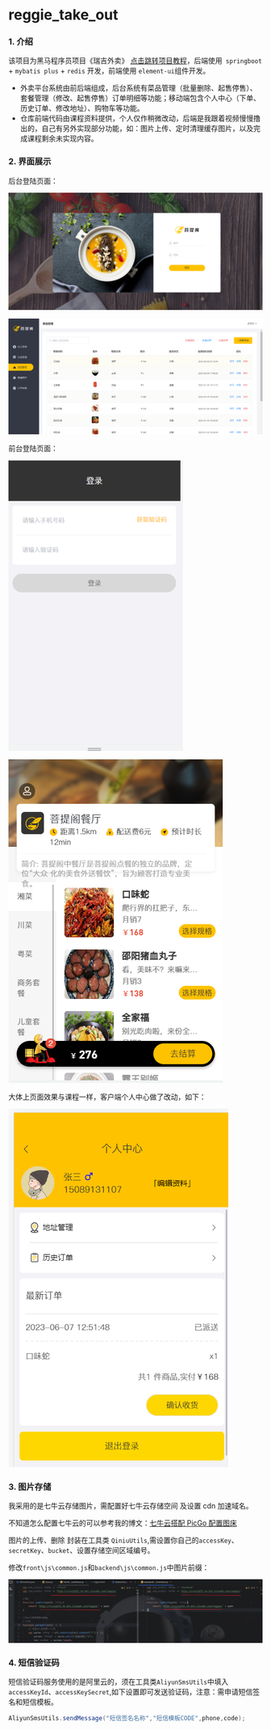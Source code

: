 # reggie_take_out

### 1. 介绍

该项目为黑马程序员项目《瑞吉外卖》 [点击跳转项目教程](https://www.bilibili.com/video/BV13a411q753/?spm_id_from=333.337.search-card.all.click&vd_source=eb3ce27642efcc6516cfe22b34da20c0)，后端使用` springboot` + `mybatis plus` + `redis` 开发，前端使用 `element-ui`组件开发。
- 外卖平台系统由前后端组成，后台系统有菜品管理（批量删除、起售停售）、套餐管理（修改、起售停售）订单明细等功能；移动端包含个人中心（下单、历史订单、修改地址）、购物车等功能。
- 仓库前端代码由课程资料提供，个人仅作稍微改动，后端是我跟着视频慢慢撸出的，自己有另外实现部分功能，如：图片上传、定时清理缓存图片，以及完成课程剩余未实现内容。

### 2. 界面展示

后台登陆页面：

![后台登陆页面](assets/image-20230607230505041.png)

![后台展示页面](assets/image-20230607231601369.png)

前台登陆页面：

<img src="assets/image-20230607230832049.png" alt="image-20230607230832049" style="zoom:80%;" />

![前台展示页面](assets/image-20230607231502643.png)

大体上页面效果与课程一样，客户端个人中心做了改动，如下：

![个人中心页面](assets/image-20230607232236220.png)

### 3. 图片存储

我采用的是七牛云存储图片，需配置好七牛云存储空间 及设置 cdn 加速域名。

不知道怎么配置七牛云的可以参考我的博文：[七牛云搭配 PicGo 配置图床](https://www.jishuqin.cn/2023/02/18/%E4%B8%83%E7%89%9B%E4%BA%91%E6%90%AD%E9%85%8DPicGo%E9%85%8D%E7%BD%AE%E5%9B%BE%E5%BA%8A/)

图片的上传、删除 封装在工具类 `QiniuUtils`,需设置你自己的`accessKey`、`secretKey`、`bucket`、设置存储空间区域编号。

修改`front\js\common.js`和`backend\js\common.js`中图片前缀：

![image-20230607233641087](assets/image-20230607233641087.png)

### 4. 短信验证码

短信验证码服务使用的是阿里云的，须在工具类`AliyunSmsUtils`中填入`accessKeyId`、`accessKeySecret`,如下设置即可发送验证码，注意：需申请短信签名和短信模板。

```java
AliyunSmsUtils.sendMessage("短信签名名称","短信模板CODE",phone,code);
```

